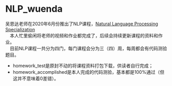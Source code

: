 # NLP_wuenda
吴恩达老师在2020年6月份推出了NLP课程，[Natural Language Processing Specialization](https://www.deeplearning.ai/natural-language-processing-specialization/  "吴恩达 NLP课程")  
&emsp;本人忙里偷闲将老师的视频和作业都完成了，后续会持续更新课程的资料和作业。  
&emsp;目前NLP课程一共分为四门，每门课程会分为三（四）周，每周都会有代码测验题目。  
 + homework_test是原封不动的将课程资料打包下载，供读者自行完成； 
 + homework_accomplished是本人完成的代码测验，基本都是100%通过（但这并不意味着0差错）。  

